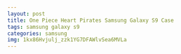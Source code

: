 ```yaml
---
layout: post
title: One Piece Heart Pirates Samsung Galaxy S9 Case
tags: samsung galaxy s9
categories: samsung
img: 1kx86Hvjulj_zzk1YG7DFAWlvSea6MVLa
---
```

